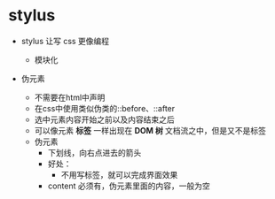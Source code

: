 # stylus

- stylus 让写 css 更像编程
  - 模块化

- 伪元素
  - 不需要在html中声明
  - 在css中使用类似伪类的::before、::after
  - 选中元素内容开始之前以及内容结束之后
  - 可以像元素 **标签** 一样出现在 **DOM 树** 文档流之中，但是又不是标签
  - 伪元素
    - 下划线，向右点进去的箭头
    - 好处：
      - 不用写标签，就可以完成界面效果
    - content 必须有，伪元素里面的内容，一般为空